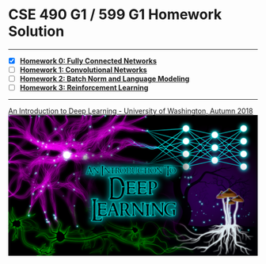 # CSE 490 G1 / 599 G1 Homework Solution

---

- [x] [**Homework 0: Fully Connected Networks**](./dl-hw0/README.md)
- [ ] [**Homework 1: Convolutional Networks**](./dl-hw1/README.md)
- [ ] [**Homework 2: Batch Norm and Language Modeling**](./dl-hw2/README.md)
- [ ] [**Homework 3: Reinforcement Learning**](./rl-hw/README.md)

---

[An Introduction to Deep Learning - University of Washington, Autumn 2018](https://courses.cs.washington.edu/courses/cse599g1/18au/)
![title.png](assets/title.png)
